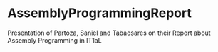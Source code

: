 # AssemblyProgrammingReport
Presentation of Partoza, Saniel and Tabaosares on their Report about Assembly Programming in IT1aL
